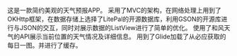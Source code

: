 这是一款简约美观的天气预报APP。
采用了MVC的架构，在网络处理上用到了OKHttp框架，在数据存储上选择了LitePal的开源数据库，利用GSON的开源库进行与JSON的交互，同时对展示数据的ListView进行了简单的优化。
使用了和风天气的API展示当前位置的天气情况及详细信息。
用到了Glide加载了从必应获取的每日一图。并进行了缓存。
